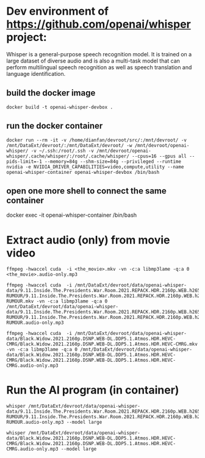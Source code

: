 # Dev environment of https://github.com/openai/whisper project:
 Whisper is a general-purpose speech recognition model. It is trained on a large dataset of diverse audio and is also a multi-task model that can perform multilingual speech recognition as well as speech translation and language identification.

## build the docker image
```
docker build -t openai-whisper-devbox .
```

## run the docker container

```
docker run --rm -it -v /home/dianfan/devroot/src/:/mnt/devroot/ -v /mnt/DataExt/devroot/:/mnt/DataExt/devroot/ -w /mnt/devroot/openai-whisper/ -v ~/.ssh:/root/.ssh -v /mnt/devroot/openai-whisper/.cache/whisper/:/root/.cache/whisper/ --cpus=16 --gpus all --pids-limit=-1 --memory=84g --shm-size=84g --privileged --runtime nvidia -e NVIDIA_DRIVER_CAPABILITIES=video,compute,utility --name openai-whisper-container openai-whisper-devbox /bin/bash
```
 
## open one more shell to connect the same container
docker exec -it openai-whisper-container /bin/bash


# Extract audio (only) from movie video
```
ffmpeg -hwaccel cuda  -i <the_movie>.mkv -vn -c:a libmp3lame -q:a 0 <the_movie>.audio-only.mp3

ffmpeg -hwaccel cuda  -i /mnt/DataExt/devroot/data/openai-whisper-data/9.11.Inside.The.Presidents.War.Room.2021.REPACK.HDR.2160p.WEB.h265-RUMOUR/9.11.Inside.The.Presidents.War.Room.2021.REPACK.HDR.2160p.WEB.h265-RUMOUR.mkv -vn -c:a libmp3lame -q:a 0 /mnt/DataExt/devroot/data/openai-whisper-data/9.11.Inside.The.Presidents.War.Room.2021.REPACK.HDR.2160p.WEB.h265-RUMOUR/9.11.Inside.The.Presidents.War.Room.2021.REPACK.HDR.2160p.WEB.h265-RUMOUR.audio-only.mp3

ffmpeg -hwaccel cuda  -i /mnt/DataExt/devroot/data/openai-whisper-data/Black.Widow.2021.2160p.DSNP.WEB-DL.DDP5.1.Atmos.HDR.HEVC-CMRG/Black.Widow.2021.2160p.DSNP.WEB-DL.DDP5.1.Atmos.HDR.HEVC-CMRG.mkv -vn -c:a libmp3lame -q:a 0 /mnt/DataExt/devroot/data/openai-whisper-data/Black.Widow.2021.2160p.DSNP.WEB-DL.DDP5.1.Atmos.HDR.HEVC-CMRG/Black.Widow.2021.2160p.DSNP.WEB-DL.DDP5.1.Atmos.HDR.HEVC-CMRG.audio-only.mp3
```

# Run the AI program (in container)
```
whisper /mnt/DataExt/devroot/data/openai-whisper-data/9.11.Inside.The.Presidents.War.Room.2021.REPACK.HDR.2160p.WEB.h265-RUMOUR/9.11.Inside.The.Presidents.War.Room.2021.REPACK.HDR.2160p.WEB.h265-RUMOUR.audio-only.mp3 --model large

whisper /mnt/DataExt/devroot/data/openai-whisper-data/Black.Widow.2021.2160p.DSNP.WEB-DL.DDP5.1.Atmos.HDR.HEVC-CMRG/Black.Widow.2021.2160p.DSNP.WEB-DL.DDP5.1.Atmos.HDR.HEVC-CMRG.audio-only.mp3 --model large
```
